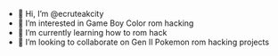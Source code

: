 - 👋 Hi, I’m @ecruteakcity
- 👀 I’m interested in Game Boy Color rom hacking
- 🌱 I’m currently learning how to rom hack
- 💞️ I’m looking to collaborate on Gen II Pokemon rom hacking projects
  
<!---
- 📫 How to reach me ...
- 😄 Pronouns: ...
- ⚡ Fun fact: ...

ecruteakcity/ecruteakcity is a ✨ special ✨ repository because its `README.md` (this file) appears on your GitHub profile.
You can click the Preview link to take a look at your changes.
--->
